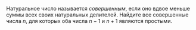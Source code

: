 Натуральное число называется <i>совершенным</i>, если оно вдвое меньше суммы всех своих натуральных делителей. Найдите все совершенные числа $n$, для которых оба числа $n-1$ и $n+1$ являются простыми.